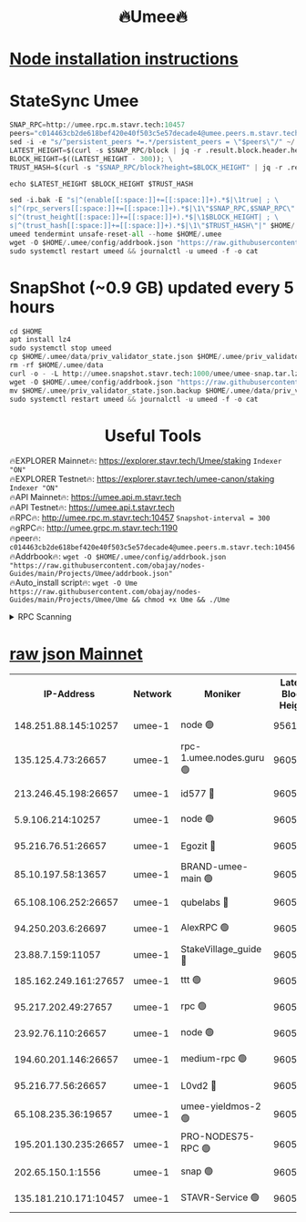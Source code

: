 <h1 align="center"> 🔥Umee🔥</h1>


[Node installation instructions](https://github.com/obajay/nodes-Guides/tree/main/Projects/Umee)
=
# StateSync Umee
```python
SNAP_RPC=http://umee.rpc.m.stavr.tech:10457
peers="c014463cb2de618bef420e40f503c5e57decade4@umee.peers.m.stavr.tech:10456"
sed -i -e "s/^persistent_peers *=.*/persistent_peers = \"$peers\"/" ~/.umee/config/config.toml
LATEST_HEIGHT=$(curl -s $SNAP_RPC/block | jq -r .result.block.header.height); \
BLOCK_HEIGHT=$((LATEST_HEIGHT - 300)); \
TRUST_HASH=$(curl -s "$SNAP_RPC/block?height=$BLOCK_HEIGHT" | jq -r .result.block_id.hash)

echo $LATEST_HEIGHT $BLOCK_HEIGHT $TRUST_HASH

sed -i.bak -E "s|^(enable[[:space:]]+=[[:space:]]+).*$|\1true| ; \
s|^(rpc_servers[[:space:]]+=[[:space:]]+).*$|\1\"$SNAP_RPC,$SNAP_RPC\"| ; \
s|^(trust_height[[:space:]]+=[[:space:]]+).*$|\1$BLOCK_HEIGHT| ; \
s|^(trust_hash[[:space:]]+=[[:space:]]+).*$|\1\"$TRUST_HASH\"|" $HOME/.umee/config/config.toml
umeed tendermint unsafe-reset-all --home $HOME/.umee
wget -O $HOME/.umee/config/addrbook.json "https://raw.githubusercontent.com/obajay/nodes-Guides/main/Projects/Umee/addrbook.json"
sudo systemctl restart umeed && journalctl -u umeed -f -o cat
```
# SnapShot (~0.9 GB) updated every 5 hours
```python
cd $HOME
apt install lz4
sudo systemctl stop umeed
cp $HOME/.umee/data/priv_validator_state.json $HOME/.umee/priv_validator_state.json.backup
rm -rf $HOME/.umee/data
curl -o - -L http://umee.snapshot.stavr.tech:1000/umee/umee-snap.tar.lz4 | lz4 -c -d - | tar -x -C $HOME/.umee --strip-components 2
wget -O $HOME/.umee/config/addrbook.json "https://raw.githubusercontent.com/obajay/nodes-Guides/main/Projects/Umee/addrbook.json"
mv $HOME/.umee/priv_validator_state.json.backup $HOME/.umee/data/priv_validator_state.json
sudo systemctl restart umeed && journalctl -u umeed -f -o cat
```
 <h1 align="center"> Useful Tools</h1>

🔥EXPLORER Mainnet🔥:      https://explorer.stavr.tech/Umee/staking             `Indexer "ON"` \
🔥EXPLORER Testnet🔥:        https://explorer.stavr.tech/umee-canon/staking      `Indexer "ON"` \
🔥API Mainnet🔥:                   https://umee.api.m.stavr.tech \
🔥API Testnet🔥:                     https://umee.api.t.stavr.tech \
🔥RPC🔥:                                   http://umee.rpc.m.stavr.tech:10457                     `Snapshot-interval = 300` \
🔥gRPC🔥:                              http://umee.grpc.m.stavr.tech:1190 \
🔥peer🔥:                     `c014463cb2de618bef420e40f503c5e57decade4@umee.peers.m.stavr.tech:10456` \
🔥Addrbook🔥:    ```wget -O $HOME/.umee/config/addrbook.json "https://raw.githubusercontent.com/obajay/nodes-Guides/main/Projects/Umee/addrbook.json"``` \
🔥Auto_install script🔥: ```wget -O Ume https://raw.githubusercontent.com/obajay/nodes-Guides/main/Projects/Umee/Ume && chmod +x Ume && ./Ume```

<details>
<summary>RPC Scanning</summary>

<h2 align="center"> We scan nodes in real time every 4 hours. And we provide the final result of RPC endpoints.
We cannot influence the operation of these nodes in any way. </h2>


```python
If Voting Power is higher than 0 --> then the Node is a validator of the network and may be subject to attack and be a potential threat to the chain.
```
```python
We marked such validators with a red symbol
```

</details>

[raw json Mainnet](https://rpc-check.umeem.stavr.tech/umeem/rpc-umeem-result.json)
=



<table><tr><th>IP-Address</th><th>Network</th><th>Moniker</th><th>Latest Block Height</th><th>Earliest Block Height</th><th>Catching Up</th><th>Tx Index</th><th>Voting Power</th><th>Scan Time</th></tr><tr><td>148.251.88.145:10257</td><td>umee-1</td><td>node 🟢</td><td>9561500</td><td>5050395</td><td>False</td><td>on</td><td>0</td><td>2023-12-09T18:08:23.359300547UTC</td></tr><tr><td>135.125.4.73:26657</td><td>umee-1</td><td>rpc-1.umee.nodes.guru 🟢</td><td>9605865</td><td>5167386</td><td>False</td><td>on</td><td>0</td><td>2023-12-09T18:10:00.348210244UTC</td></tr><tr><td>213.246.45.198:26657</td><td>umee-1</td><td>id577 🔴</td><td>9605850</td><td>7100001</td><td>False</td><td>on</td><td>35122786</td><td>2023-12-09T18:08:27.781135396UTC</td></tr><tr><td>5.9.106.214:10257</td><td>umee-1</td><td>node 🟢</td><td>9605861</td><td>7942001</td><td>False</td><td>on</td><td>0</td><td>2023-12-09T18:09:32.967674049UTC</td></tr><tr><td>95.216.76.51:26657</td><td>umee-1</td><td>Egozit 🔴</td><td>9605865</td><td>8262001</td><td>False</td><td>off</td><td>38075382</td><td>2023-12-09T18:09:59.972325904UTC</td></tr><tr><td>85.10.197.58:13657</td><td>umee-1</td><td>BRAND-umee-main 🟢</td><td>9605853</td><td>8427832</td><td>False</td><td>on</td><td>0</td><td>2023-12-09T18:08:49.237389538UTC</td></tr><tr><td>65.108.106.252:26657</td><td>umee-1</td><td>qubelabs 🔴</td><td>9605853</td><td>8825432</td><td>False</td><td>on</td><td>37181572</td><td>2023-12-09T18:08:49.629142341UTC</td></tr><tr><td>94.250.203.6:26697</td><td>umee-1</td><td>AlexRPC 🟢</td><td>9605852</td><td>8910001</td><td>False</td><td>on</td><td>0</td><td>2023-12-09T18:08:42.787962988UTC</td></tr><tr><td>23.88.7.159:11057</td><td>umee-1</td><td>StakeVillage_guide 🔴</td><td>9605860</td><td>9137726</td><td>False</td><td>on</td><td>1329979</td><td>2023-12-09T18:09:27.385845550UTC</td></tr><tr><td>185.162.249.161:27657</td><td>umee-1</td><td>ttt 🟢</td><td>9605859</td><td>9321953</td><td>False</td><td>on</td><td>0</td><td>2023-12-09T18:09:20.915716907UTC</td></tr><tr><td>95.217.202.49:27657</td><td>umee-1</td><td>rpc 🟢</td><td>9605859</td><td>9440090</td><td>False</td><td>on</td><td>0</td><td>2023-12-09T18:09:20.657919470UTC</td></tr><tr><td>23.92.76.110:26657</td><td>umee-1</td><td>node 🟢</td><td>9605873</td><td>9468001</td><td>False</td><td>on</td><td>0</td><td>2023-12-09T18:10:43.204833939UTC</td></tr><tr><td>194.60.201.146:26657</td><td>umee-1</td><td>medium-rpc 🟢</td><td>9605851</td><td>9484365</td><td>False</td><td>on</td><td>0</td><td>2023-12-09T18:08:36.286241193UTC</td></tr><tr><td>95.216.77.56:26657</td><td>umee-1</td><td>L0vd2 🔴</td><td>9605868</td><td>9505868</td><td>False</td><td>off</td><td>37857299</td><td>2023-12-09T18:10:17.599348276UTC</td></tr><tr><td>65.108.235.36:19657</td><td>umee-1</td><td>umee-yieldmos-2 🟢</td><td>9605842</td><td>9575548</td><td>False</td><td>on</td><td>0</td><td>2023-12-09T18:07:42.083581646UTC</td></tr><tr><td>195.201.130.235:26657</td><td>umee-1</td><td>PRO-NODES75-RPC 🟢</td><td>9605859</td><td>9586093</td><td>False</td><td>on</td><td>0</td><td>2023-12-09T18:09:29.740443605UTC</td></tr><tr><td>202.65.150.1:1556</td><td>umee-1</td><td>snap 🟢</td><td>9605860</td><td>9602066</td><td>False</td><td>off</td><td>0</td><td>2023-12-09T18:09:30.591239194UTC</td></tr><tr><td>135.181.210.171:10457</td><td>umee-1</td><td>STAVR-Service 🟢</td><td>9605867</td><td>9605001</td><td>False</td><td>on</td><td>0</td><td>2023-12-09T18:10:06.953090331UTC</td></tr></table>